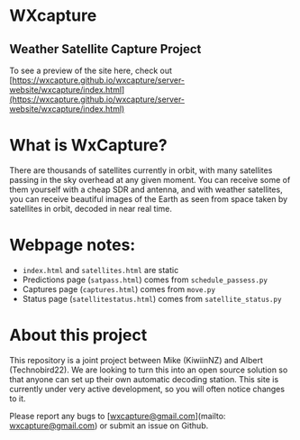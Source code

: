 # WXcapture
## Weather Satellite Capture Project
To see a preview of the site here, check out [https://wxcapture.github.io/wxcapture/server-website/wxcapture/index.html](https://wxcapture.github.io/wxcapture/server-website/wxcapture/index.html)
<!-- You can see our website (with all the data) at [INTRANET] -->

# What is WxCapture?
There are thousands of satellites currently in orbit, with many satellites passing in the sky overhead at any given moment.
You can receive some of them yourself with a cheap SDR and antenna, and with weather satellites, you can receive beautiful images of the Earth as seen from space taken by satellites in orbit, decoded in near real time.

# Webpage notes:
- ```index.html``` and ```satellites.html``` are static
- Predictions page (```satpass.html```) comes from ```schedule_passess.py```
- Captures page (```captures.html```) comes from ```move.py```
- Status page (```satellitestatus.html```) comes from ```satellite_status.py```

# About this project 
This repository is a joint project between Mike (KiwiinNZ) and Albert (Technobird22). We are looking to turn this into an open source solution so that anyone can set up their own automatic decoding station. This site is currently under very active development, so you will often notice changes to it.

Please report any bugs to [wxcapture@gmail.com](mailto: wxcapture@gmail.com) or submit an issue on Github.
